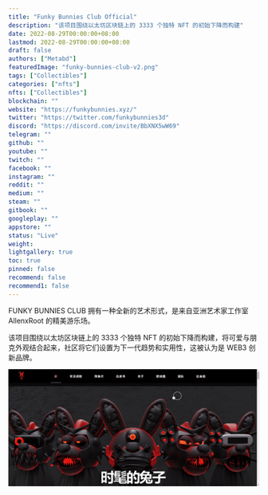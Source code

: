 ```yaml
---
title: "Funky Bunnies Club Official"
description: "该项目围绕以太坊区块链上的 3333 个独特 NFT 的初始下降而构建"
date: 2022-08-29T00:00:00+08:00
lastmod: 2022-08-29T00:00:00+08:00
draft: false
authors: ["Metabd"]
featuredImage: "funky-bunnies-club-v2.png"
tags: ["Collectibles"]
categories: ["nfts"]
nfts: ["Collectibles"]
blockchain: ""
website: "https://funkybunnies.xyz/"
twitter: "https://twitter.com/funkybunnies3d"
discord: "https://discord.com/invite/BbXNX5wW69"
telegram: ""
github: ""
youtube: ""
twitch: ""
facebook: ""
instagram: ""
reddit: ""
medium: ""
steam: ""
gitbook: ""
googleplay: ""
appstore: ""
status: "Live"
weight: 
lightgallery: true
toc: true
pinned: false
recommend: false
recommend1: false
---
```

FUNKY BUNNIES CLUB 拥有一种全新的艺术形式，是来自亚洲艺术家工作室 AllenxRoot 的精美游乐场。

该项目围绕以太坊区块链上的 3333 个独特 NFT 的初始下降而构建，将可爱与朋克外观结合起来，社区将它们设置为下一代趋势和实用性，这被认为是 WEB3 创新品牌。

![nft](1231312323_new.png)